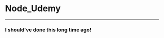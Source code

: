# Node_Udemy
--------------------------------------------------------------
### I should've done this long time ago! 
